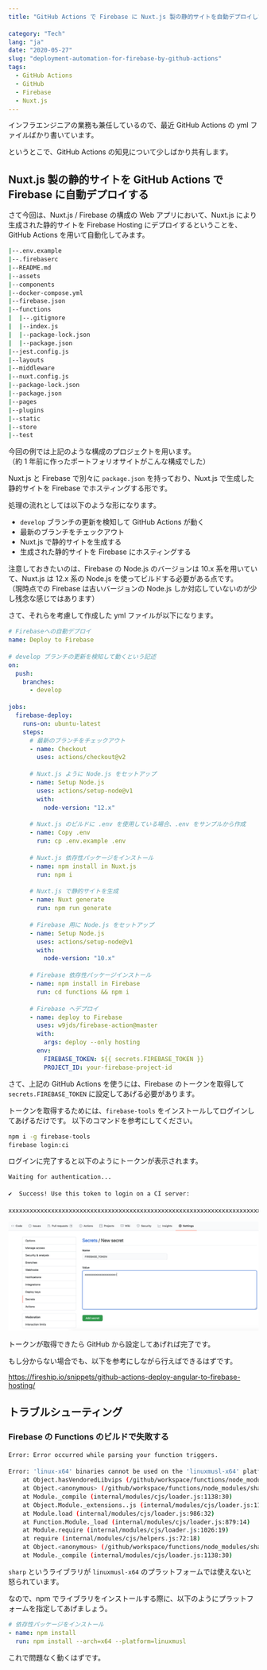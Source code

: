 ```yaml
---
title: "GitHub Actions で Firebase に Nuxt.js 製の静的サイトを自動デプロイしてみる"

category: "Tech"
lang: "ja"
date: "2020-05-27"
slug: "deployment-automation-for-firebase-by-github-actions"
tags:
  - GitHub Actions
  - GitHub
  - Firebase
  - Nuxt.js
---
```


インフラエンジニアの業務も兼任しているので、最近 GitHub Actions の yml ファイルばかり書いています。

というとこで、GitHub Actions の知見について少しばかり共有します。

## Nuxt.js 製の静的サイトを GitHub Actions で Firebase に自動デプロイする

さて今回は、Nuxt.js / Firebase の構成の Web アプリにおいて、Nuxt.js により生成された静的サイトを Firebase Hosting にデプロイするということを、GitHub Actions を用いて自動化してみます。

```bash
|--.env.example
|--.firebaserc
|--README.md
|--assets
|--components
|--docker-compose.yml
|--firebase.json
|--functions
|  |--.gitignore
|  |--index.js
|  |--package-lock.json
|  |--package.json
|--jest.config.js
|--layouts
|--middleware
|--nuxt.config.js
|--package-lock.json
|--package.json
|--pages
|--plugins
|--static
|--store
|--test
```

今回の例では上記のような構成のプロジェクトを用います。  
（約 1 年前に作ったポートフォリオサイトがこんな構成でした）

Nuxt.js と Firebase で別々に `package.json` を持っており、Nuxt.js で生成した静的サイトを Firebase でホスティングする形です。

処理の流れとしては以下のような形になります。

- `develop` ブランチの更新を検知して GitHub Actions が動く
- 最新のブランチをチェックアウト
- Nuxt.js で静的サイトを生成する
- 生成された静的サイトを Firebase にホスティングする

注意しておきたいのは、Firebase の Node.js のバージョンは 10.x 系を用いていて、Nuxt.js は 12.x 系の Node.js を使ってビルドする必要がある点です。  
（現時点での Firebase は古いバージョンの Node.js しか対応していないのが少し残念な感じではあります）

さて、それらを考慮して作成した yml ファイルが以下になります。

```yml
# Firebaseへの自動デプロイ
name: Deploy to Firebase

# develop ブランチの更新を検知して動くという記述
on:
  push:
    branches:
      - develop

jobs:
  firebase-deploy:
    runs-on: ubuntu-latest
    steps:
      # 最新のブランチをチェックアウト
      - name: Checkout
        uses: actions/checkout@v2

      # Nuxt.js ように Node.js をセットアップ
      - name: Setup Node.js
        uses: actions/setup-node@v1
        with:
          node-version: "12.x"

      # Nuxt.js のビルドに .env を使用している場合、.env をサンプルから作成
      - name: Copy .env
        run: cp .env.example .env

      # Nuxt.js 依存性パッケージをインストール
      - name: npm install in Nuxt.js
        run: npm i

      # Nuxt.js で静的サイトを生成
      - name: Nuxt generate
        run: npm run generate

      # Firebase 用に Node.js をセットアップ
      - name: Setup Node.js
        uses: actions/setup-node@v1
        with:
          node-version: "10.x"

      # Firebase 依存性パッケージインストール
      - name: npm install in Firebase
        run: cd functions && npm i

      # Firebase へデプロイ
      - name: deploy to Firebase
        uses: w9jds/firebase-action@master
        with:
          args: deploy --only hosting
        env:
          FIREBASE_TOKEN: ${{ secrets.FIREBASE_TOKEN }}
          PROJECT_ID: your-firebase-project-id
```

さて、上記の GitHub Actions を使うには、Firebase のトークンを取得して `secrets.FIREBASE_TOKEN` に設定してあげる必要があります。

トークンを取得するためには、`firebase-tools` をインストールしてログインしてあげるだけです。
以下のコマンドを参考にしてください。

```bash
npm i -g firebase-tools
firebase login:ci
```

ログインに完了すると以下のようにトークンが表示されます。

```bash
Waiting for authentication...

✔  Success! Use this token to login on a CI server:

xxxxxxxxxxxxxxxxxxxxxxxxxxxxxxxxxxxxxxxxxxxxxxxxxxxxxxxxxxxxxxxxxxxxxxxxxxxxxxxxxxxxxxxxxxxxxxxxxxxxxxx
```

![GitHub Sercret](./github-sercret.png)

トークンが取得できたら GitHub から設定してあげれば完了です。

もし分からない場合でも、以下を参考にしながら行えばできるはずです。

https://fireship.io/snippets/github-actions-deploy-angular-to-firebase-hosting/

## トラブルシューティング

### Firebase の Functions のビルドで失敗する

```bash
Error: Error occurred while parsing your function triggers.

Error: 'linux-x64' binaries cannot be used on the 'linuxmusl-x64' platform. Please remove the 'node_modules/sharp' directory and run 'npm install' on the 'linuxmusl-x64' platform.
    at Object.hasVendoredLibvips (/github/workspace/functions/node_modules/sharp/lib/libvips.js:68:13)
    at Object.<anonymous> (/github/workspace/functions/node_modules/sharp/lib/constructor.js:7:22)
    at Module._compile (internal/modules/cjs/loader.js:1138:30)
    at Object.Module._extensions..js (internal/modules/cjs/loader.js:1158:10)
    at Module.load (internal/modules/cjs/loader.js:986:32)
    at Function.Module._load (internal/modules/cjs/loader.js:879:14)
    at Module.require (internal/modules/cjs/loader.js:1026:19)
    at require (internal/modules/cjs/helpers.js:72:18)
    at Object.<anonymous> (/github/workspace/functions/node_modules/sharp/lib/index.js:3:15)
    at Module._compile (internal/modules/cjs/loader.js:1138:30)
```

`sharp` というライブラリが `linuxmusl-x64` のプラットフォームでは使えないと怒られています。

なので、npm でライブラリをインストールする際に、以下のようにプラットフォームを指定してあげましょう。

```yml
# 依存性パッケージをインストール
- name: npm install
  run: npm install --arch=x64 --platform=linuxmusl
```

これで問題なく動くはずです。
